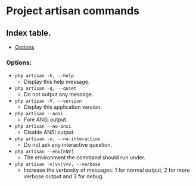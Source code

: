 Project artisan commands 
================================

## Index table. 

- [Options]()

### Options:

- `php artisan -h, --help`
    - Display this help message. 
- `php artisan -q, --quiet` 
    - Do not output any message. 
- `php artisan -V, --version`
    - Display this application version.
- `php artisan --ansi`
    - Fore ANSI output.
- `php artisan --no-ansi`
    - Disable ANSI output. 
- `php artisan -n, --no-interaction`
    - Do not ask any interactive question. 
- `php artisan --env[ENV]` 
    - The environment the command should run under.
- `php artisan -v|vv|vvv, --verbose` 
    - Increase the verbosity of messages: 1 for normal output, 2 for more verbose output and 3 for debug.